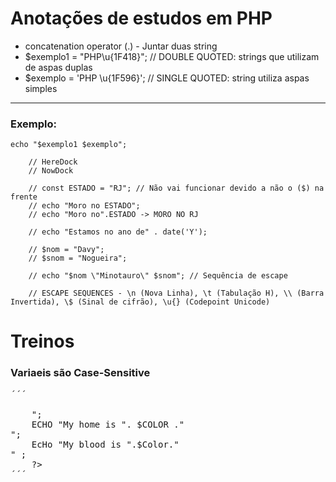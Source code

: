 # Anotações de estudos em PHP

- concatenation operator (.) - Juntar duas string
- $exemplo1 = "PHP\u{1F418}"; // DOUBLE QUOTED: strings que utilizam de aspas duplas
- $exemplo =  'PHP \u{1F596}'; // SINGLE QUOTED: string utiliza aspas simples
---
### Exemplo:
    
    echo "$exemplo1 $exemplo";

        // HereDock
        // NowDock

        // const ESTADO = "RJ"; // Não vai funcionar devido a não o ($) na frente 
        // echo "Moro no ESTADO";
        // echo "Moro no".ESTADO -> MORO NO RJ

        // echo "Estamos no ano de" . date('Y');

        // $nom = "Davy";
        // $snom = "Nogueira";

        // echo "$nom \"Minotauro\" $snom"; // Sequência de escape

        // ESCAPE SEQUENCES - \n (Nova Linha), \t (Tabulação H), \\ (Barra Invertida), \$ (Sinal de cifrão), \u{} (Codepoint Unicode)
# Treinos

### Variaeis são Case-Sensitive
<pre>
´´´

    <?php
         $color = "red";

    echo "My car is ". $color. "<br>";
    ECHO "My home is ". $COLOR ." <br>";
    EcHo "My blood is ".$Color."<br>" ;
    ?>
´´´
</pre>
